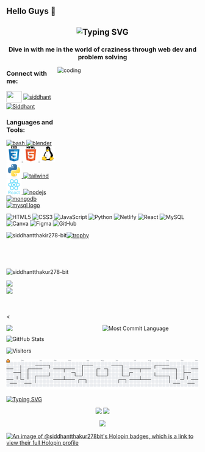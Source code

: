 ## Hello Guys 👋

<!--
**siddhantthakur278-bit/siddhantthakur278-bit** is a ✨ _special_ ✨ repository because its `README.md` (this file) appears on your GitHub profile.

Here are some ideas to get you started:

- 🔭 I’m currently working on ...
- 🌱 I’m currently learning ...
- 👯 I’m looking to collaborate on ...
- 🤔 I’m looking for help with ...
- 💬 Ask me about ...
- 📫 How to reach me: ...
- 😄 Pronouns: ...
- ⚡ Fun fact: ...
-->

<div align="center"><h2 style="text-align: center;">
  <img src="https://readme-typing-svg.herokuapp.com?font=Fira+Code&pause=1000&color=09F7D9&width=435&lines=(LetsGo)+I'm+Siddhant+Kumar+Thakur+" alt="Typing SVG" /></h2></div>
<!-- <h1 align="center">Hi 👋, I'm Siddhant Kumar Thakur</h1> -->
<h3 align="center">Dive in with me in the world of craziness through web dev and problem solving 
</h3>

<img align="right" alt="coding" width="370" height="350" src="https://user-images.githubusercontent.com/74038190/219923809-b86dc415-a0c2-4a38-bc88-ad6cf06395a8.gif">



<!-- <p align="left"> <img src="https://komarev.com/ghpvc/?username=siddhantthakur278-bit&label=Profile%20views&color=0e75b6&style=flat" alt="aashish-jha-11" /> </p> -->

<h3 align="left">Connect with me:</h3>
<p align="left">
<a href="https://www.linkedin.com/in/siddhant-kumar-thakur-548ab3311/" target="blank"><img align="center" src="https://raw.githubusercontent.com/rahuldkjain/github-profile-readme-generator/master/src/images/icons/Social/linked-in-alt.svg" alt="" height="30" width="40" /></a>
<a href="siddhant-kumar-thakur-548ab331" target="blank"><img align="center" src="https://raw.githubusercontent.com/rahuldkjain/github-profile-readme-generator/master/src/images/icons/Social/instagram.svg" alt="siddhant" height="30" width="40" /></a>
<a href="https://codeforces.com/profile/siddhantthakur278" target="blank"><img align="center" src="https://raw.githubusercontent.com/rahuldkjain/github-profile-readme-generator/master/src/images/icons/Social/codeforces.svg" alt="Siddhant" height="30" width="40" /></a>
</p>

<h3 align="left">Languages and Tools:</h3>
<p align="left">
  <a href="https://www.gnu.org/software/bash/" target="_blank" rel="noreferrer">
    <img src="https://cdn.simpleicons.org/gnubash/4EAA25" alt="bash" width="40" height="40"/>
  </a>
  <a href="https://www.blender.org/" target="_blank" rel="noreferrer">
    <img src="https://skillicons.dev/icons?i=blender" alt="blender" width="40" height="40"/>
    
  </a>
  <a href="https://www.w3schools.com/css/" target="_blank" rel="noreferrer">
    <img src="https://raw.githubusercontent.com/devicons/devicon/master/icons/css3/css3-original-wordmark.svg" alt="css3" width="40" height="40"/>
  </a>
  <a href="https://www.w3.org/html/" target="_blank" rel="noreferrer">
    <img src="https://raw.githubusercontent.com/devicons/devicon/master/icons/html5/html5-original-wordmark.svg" alt="html5" width="40" height="40"/>
  </a>


  <a href="https://www.linux.org/" target="_blank" rel="noreferrer">
    <img src="https://raw.githubusercontent.com/devicons/devicon/master/icons/linux/linux-original.svg" alt="linux" width="40" height="40"/>
  </a>
 


  <a href="https://www.python.org" target="_blank" rel="noreferrer">
    <img src="https://raw.githubusercontent.com/devicons/devicon/master/icons/python/python-original.svg" alt="python" width="40" height="40"/>
  </a>
  <a href="https://tailwindcss.com/" target="_blank" rel="noreferrer">
    <img src="https://www.vectorlogo.zone/logos/tailwindcss/tailwindcss-icon.svg" alt="tailwind" width="40" height="40"/>
  </a>
  <a href="https://reactjs.org/" target="_blank" rel="noreferrer">
    <img src="https://raw.githubusercontent.com/devicons/devicon/master/icons/react/react-original-wordmark.svg" alt="react" width="40" height="40"/>
  </a>
 
  <a href="https://nodejs.org/" target="_blank" rel="noreferrer">
    <img src="https://cdn.simpleicons.org/nodedotjs/339933" alt="nodejs" width="40" height="40"/>
  </a>
  
  <a href="https://www.mongodb.com/" target="_blank" rel="noreferrer">
    <img src="https://cdn.simpleicons.org/mongodb/47A248" alt="mongodb" width="40" height="40"/>
  </a>
  <a href="https://www.mysql.com/" target="_blank" rel="noreferrer">
    <img src="https://skillicons.dev/icons?i=mysql" height="40" alt="mysql logo" />
  </a>
</p>

![HTML5](https://img.shields.io/badge/html5-%23E34F26.svg?style=for-the-badge&logo=html5&logoColor=white) ![CSS3](https://img.shields.io/badge/css3-%231572B6.svg?style=for-the-badge&logo=css3&logoColor=white) ![JavaScript](https://img.shields.io/badge/javascript-%23323330.svg?style=for-the-badge&logo=javascript&logoColor=%23F7DF1E) ![Python](https://img.shields.io/badge/python-3670A0?style=for-the-badge&logo=python&logoColor=ffdd54) ![Netlify](https://img.shields.io/badge/netlify-%23000000.svg?style=for-the-badge&logo=netlify&logoColor=#00C7B7) ![React](https://img.shields.io/badge/react-%2320232a.svg?style=for-the-badge&logo=react&logoColor=%2361DAFB)  ![MySQL](https://img.shields.io/badge/mysql-4479A1.svg?style=for-the-badge&logo=mysql&logoColor=white) ![Canva](https://img.shields.io/badge/Canva-%2300C4CC.svg?style=for-the-badge&logo=Canva&logoColor=white) ![Figma](https://img.shields.io/badge/figma-%23F24E1E.svg?style=for-the-badge&logo=figma&logoColor=white)  ![GitHub](https://img.shields.io/badge/github-%23121011.svg?style=for-the-badge&logo=github&logoColor=white) 

<p><img align="left" src="https://github-readme-stats.vercel.app/api/top-langs/?username=siddhantthakur278-bit&theme=highcontrast&show_icons=true&hide_border=false&layout=compact" alt="siddhantthakir278-bit" /></p>

[![trophy](https://github-profile-trophy.vercel.app/?username=siddhantthakur278-bit&theme=onedark)](https://github.com/ryo-ma/github-profile-trophy)

<br><br><br><p>&nbsp;<img align="left" src="https://github-readme-stats.vercel.app/api?username=siddhantthakur278-bit&theme=highcontrast&show_icons=true&hide_border=false&count_private=true" alt="siddhantthakur278-bit" /></p>
![](https://nirzak-streak-stats.vercel.app/?user=siddhantthakur278-bit&theme=dark&hide_border=false)<br/>
![](https://github-readme-stats.vercel.app/api/top-langs/?username=siddhantthakur278-bit&theme=dark&hide_border=false&include_all_commits=false&count_private=false&layout=compact)


<!--Cards-->
 <br><br><<div style="display: flex; justify-content: space-between;">
    <img src="https://github-profile-summary-cards.vercel.app/api/cards/repos-per-language?username=siddhantthakur278-bit&theme=aura" width="45%" />
    <img src="https://github-profile-summary-cards.vercel.app/api/cards/most-commit-language?username=siddhantthakur278-bit&theme=aura" alt="Most Commit Language" width="45%" />
</div>

<div style="display: flex; justify-content: space-between;">
    <img src="https://github-profile-summary-cards.vercel.app/api/cards/stats?username=siddhantthakur278-bit&theme=aura" alt="GitHub Stats" width="45%" />
</div>


![Visitors](https://komarev.com/ghpvc/?username=siddhantthakur278-bit&label=Profile%20Views&color=0e75b6&style=flat)


<picture>
  <source media="(prefers-color-scheme: dark)" srcset="https://raw.githubusercontent.com/siddhantthakur278-bit/siddhantthakur278-bit/output/pacman-contribution-graph-dark.svg">
  <source media="(prefers-color-scheme: light)" srcset="https://raw.githubusercontent.com/siddhantthakur278-bit/siddhantthakur278-bit/output/pacman-contribution-graph.svg">
  <img alt="pacman contribution graph" src="https://raw.githubusercontent.com/siddhantthakur278-bit/siddhantthakur278-bit/output/pacman-contribution-graph.svg">
</picture>

[![Typing SVG](https://readme-typing-svg.demolab.com/?lines=web+dev+enthusiast+ofcourse;codeforce+leetcode+coding+freak)](https://git.io/typing-svg)

<p align="center">
  <img src="https://github-readme-stats.vercel.app/api?username=siddhantthakur278-bit&show_icons=true&theme=tokyonight&count_private=true" height="165" />
  <img src="https://github-readme-streak-stats.herokuapp.com?user=siddhantthakur278-bit&theme=tokyonight" height="165" />
</p>

<p align="center">
  <img src="https://github-readme-stats.vercel.app/api/top-langs/?username=siddhantthakur278-bit&layout=compact&theme=tokyonight" />
</p>


[![An image of @siddhantthakur278bit's Holopin badges, which is a link to view their full Holopin profile](https://holopin.me/siddhantthakur278bit)](https://holopin.io/@siddhantthakur278bit)
